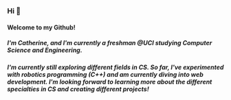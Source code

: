 ### Hi 👋
#### Welcome to my Github!

##### I'm Catherine, and I'm currently a freshman @UCI studying Computer Science and Engineering.

##### I'm currently still exploring different fields in CS. So far, I've experimented with robotics programming (C++) and am currently diving into web development. I'm looking forward to learning more about the different specialties in CS and creating different projects! 
<!--
**zhonghezheng/zhonghezheng** is a ✨ _special_ ✨ repository because its `README.md` (this file) appears on your GitHub profile.

Here are some ideas to get you started:

- 🔭 I’m currently working on ...
- 🌱 I’m currently learning ...
- 👯 I’m looking to collaborate on ...
- 🤔 I’m looking for help with ...
- 💬 Ask me about ...
- 📫 How to reach me: ...
- 😄 Pronouns: ...
- ⚡ Fun fact: ...
-->

